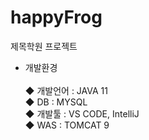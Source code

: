# happyFrog 
 제목학원 프로젝트<br>
- 개발환경<br>  
◆ 개발언어 : JAVA 11<br> 
◆ DB : MYSQL<br> 
◆ 개발툴 : VS CODE, IntelliJ<br>
◆ WAS : TOMCAT 9 
  
  
 
 
